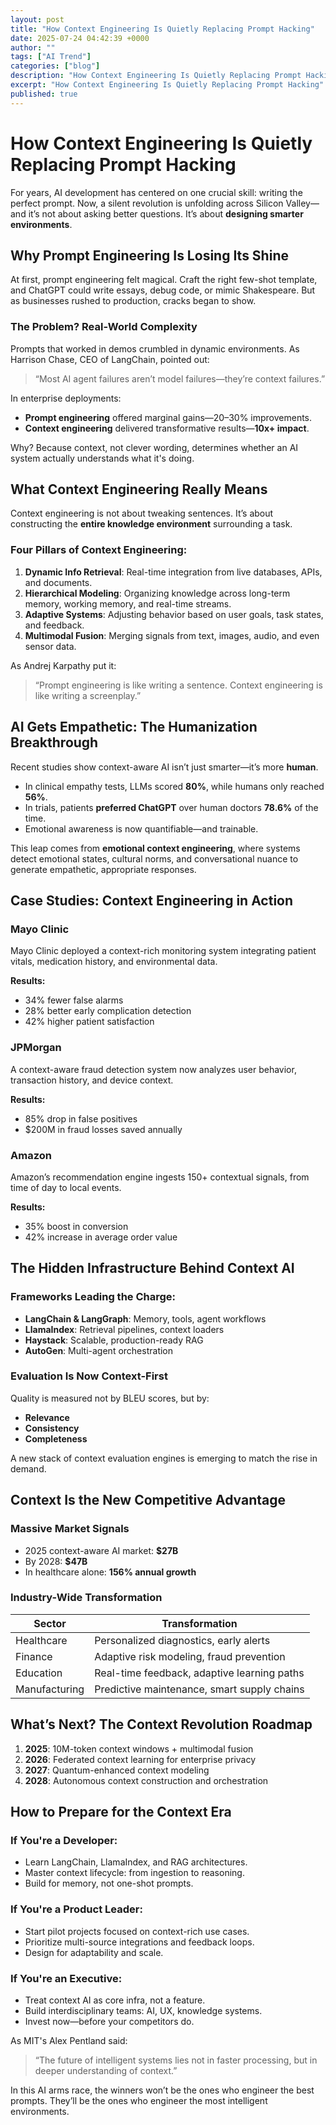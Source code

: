 ```yaml
---
layout: post
title: "How Context Engineering Is Quietly Replacing Prompt Hacking"
date: 2025-07-24 04:42:39 +0000
author: ""
tags: ["AI Trend"]
categories: ["blog"]
description: "How Context Engineering Is Quietly Replacing Prompt Hacking"
excerpt: "How Context Engineering Is Quietly Replacing Prompt Hacking"
published: true
---
```


# How Context Engineering Is Quietly Replacing Prompt Hacking

For years, AI development has centered on one crucial skill: writing the perfect prompt. Now, a silent revolution is unfolding across Silicon Valley—and it’s not about asking better questions. It’s about **designing smarter environments**.

## Why Prompt Engineering Is Losing Its Shine

At first, prompt engineering felt magical. Craft the right few-shot template, and ChatGPT could write essays, debug code, or mimic Shakespeare. But as businesses rushed to production, cracks began to show.

### The Problem? Real-World Complexity

Prompts that worked in demos crumbled in dynamic environments. As Harrison Chase, CEO of LangChain, pointed out:
> “Most AI agent failures aren’t model failures—they’re context failures.”

In enterprise deployments:
- **Prompt engineering** offered marginal gains—20–30% improvements.
- **Context engineering** delivered transformative results—**10x+ impact**.

Why? Because context, not clever wording, determines whether an AI system actually understands what it's doing.

## What Context Engineering Really Means

Context engineering is not about tweaking sentences. It’s about constructing the **entire knowledge environment** surrounding a task.

### Four Pillars of Context Engineering:
1. **Dynamic Info Retrieval**: Real-time integration from live databases, APIs, and documents.
2. **Hierarchical Modeling**: Organizing knowledge across long-term memory, working memory, and real-time streams.
3. **Adaptive Systems**: Adjusting behavior based on user goals, task states, and feedback.
4. **Multimodal Fusion**: Merging signals from text, images, audio, and even sensor data.

As Andrej Karpathy put it:
> “Prompt engineering is like writing a sentence. Context engineering is like writing a screenplay.”

## AI Gets Empathetic: The Humanization Breakthrough

Recent studies show context-aware AI isn’t just smarter—it’s more **human**.

- In clinical empathy tests, LLMs scored **80%**, while humans only reached **56%**.
- In trials, patients **preferred ChatGPT** over human doctors **78.6%** of the time.
- Emotional awareness is now quantifiable—and trainable.

This leap comes from **emotional context engineering**, where systems detect emotional states, cultural norms, and conversational nuance to generate empathetic, appropriate responses.

## Case Studies: Context Engineering in Action

### Mayo Clinic

Mayo Clinic deployed a context-rich monitoring system integrating patient vitals, medication history, and environmental data.

**Results:**
- 34% fewer false alarms
- 28% better early complication detection
- 42% higher patient satisfaction

### JPMorgan

A context-aware fraud detection system now analyzes user behavior, transaction history, and device context.

**Results:**
- 85% drop in false positives
- $200M in fraud losses saved annually

### Amazon

Amazon’s recommendation engine ingests 150+ contextual signals, from time of day to local events.

**Results:**
- 35% boost in conversion
- 42% increase in average order value

## The Hidden Infrastructure Behind Context AI

### Frameworks Leading the Charge:
- **LangChain & LangGraph**: Memory, tools, agent workflows
- **LlamaIndex**: Retrieval pipelines, context loaders
- **Haystack**: Scalable, production-ready RAG
- **AutoGen**: Multi-agent orchestration

### Evaluation Is Now Context-First

Quality is measured not by BLEU scores, but by:
- **Relevance**
- **Consistency**
- **Completeness**

A new stack of context evaluation engines is emerging to match the rise in demand.

## Context Is the New Competitive Advantage

### Massive Market Signals

- 2025 context-aware AI market: **$27B**
- By 2028: **$47B**
- In healthcare alone: **156% annual growth**

### Industry-Wide Transformation

| Sector            | Transformation                                    |
|-------------------|---------------------------------------------------|
| Healthcare         | Personalized diagnostics, early alerts           |
| Finance            | Adaptive risk modeling, fraud prevention         |
| Education          | Real-time feedback, adaptive learning paths      |
| Manufacturing      | Predictive maintenance, smart supply chains      |

## What’s Next? The Context Revolution Roadmap

1. **2025**: 10M-token context windows + multimodal fusion
2. **2026**: Federated context learning for enterprise privacy
3. **2027**: Quantum-enhanced context modeling
4. **2028**: Autonomous context construction and orchestration

## How to Prepare for the Context Era

### If You're a Developer:
- Learn LangChain, LlamaIndex, and RAG architectures.
- Master context lifecycle: from ingestion to reasoning.
- Build for memory, not one-shot prompts.

### If You're a Product Leader:
- Start pilot projects focused on context-rich use cases.
- Prioritize multi-source integrations and feedback loops.
- Design for adaptability and scale.

### If You're an Executive:
- Treat context AI as core infra, not a feature.
- Build interdisciplinary teams: AI, UX, knowledge systems.
- Invest now—before your competitors do.

As MIT's Alex Pentland said:
> “The future of intelligent systems lies not in faster processing, but in deeper understanding of context.”

In this AI arms race, the winners won’t be the ones who engineer the best prompts.
They’ll be the ones who engineer the most intelligent environments.
